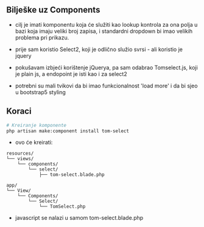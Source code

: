 ## Bilješke uz Components

-   cilj je imati komponentu koja će služiti kao lookup kontrola za ona polja u bazi koja imaju veliki broj zapisa, i standardni dropdown bi imao velikih problema pri prikazu.
-   prije sam koristio Select2, koji je odlično služio svrsi - ali koristio je jquery

-   pokušavam izbjeći korištenje jQuerya, pa sam odabrao Tomselect.js, koji je plain js, a endopoint je isti kao i za select2

-   potrebni su mali tvikovi da bi imao funkcionalnost 'load more' i da bi sjeo u bootstrap5 styling

## Koraci

```sh
# Kreiranje komponente
php artisan make:component install tom-select
```

-   ovo će kreirati:

```
resources/
└── views/
    └── components/
        └── select/
            ├── tom-select.blade.php

app/
└── View/
    └── Components/
        └── Select/
            └── TomSelect.php

```

-   javascript se nalazi u samom tom-select.blade.php

